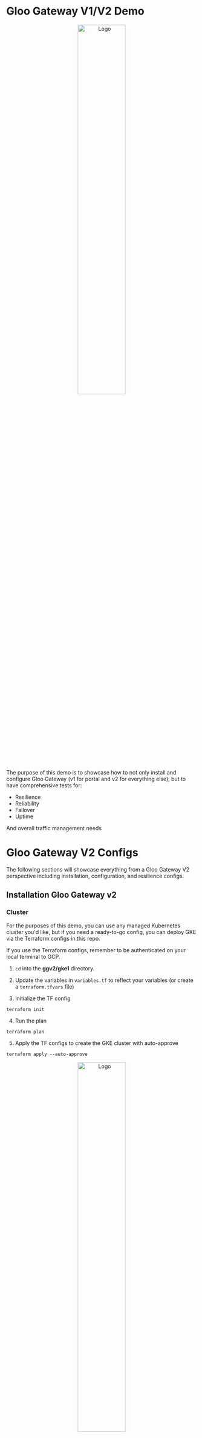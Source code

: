 # Gloo Gateway V1/V2 Demo
<p align="center">
 <img src="images/1.png?raw=true" alt="Logo" width="50%" height="50%" />
</p>


The purpose of this demo is to showcase how to not only install and configure Gloo Gateway (v1 for portal and v2 for everything else), but to have comprehensive tests for:

- Resilience
- Reliability
- Failover
- Uptime

And overall traffic management needs

# Gloo Gateway V2 Configs

The following sections will showcase everything from a Gloo Gateway V2 perspective including installation, configuration, and resilience configs.

## Installation Gloo Gateway v2

### Cluster

For the purposes of this demo, you can use any managed Kubernetes cluster you'd like, but if you need a ready-to-go config, you can deploy GKE via the Terraform configs in this repo.

If you use the Terraform configs, remember to be authenticated on your local terminal to GCP.


1. `cd` into the **ggv2/gke1** directory.

2. Update the variables in `variables.tf` to reflect your variables (or create a `terraform.tfvars` file)

3. Initialize the TF config
```
terraform init
```

4. Run the plan
```
terraform plan
```

5. Apply the TF configs to create the GKE cluster with auto-approve
```
terraform apply --auto-approve
```

<p align="center">
 <img src="images/2.png?raw=true" alt="Logo" width="50%" height="50%" />
</p>


### Helm
1. Configure product key env variables

```
export GLOO_GATEWAY_LICENSE_KEY=
export AGENTGATEWAY_LICENSE_KEY=
```

2. Install Kubernetes Gateway API
You need the experimental version as Gloo Gateway v2 has a requirement of the `BackendConfigPolicy` object, which is an experimental feature in Kubernetes Gateway API.

```
kubectl apply -f https://github.com/kubernetes-sigs/gateway-api/releases/download/v1.3.0/experimental-install.yaml
```

3. Install Gloo Gateway v2 CRDs
```
helm upgrade -i gloo-gateway-crds oci://us-docker.pkg.dev/solo-public/gloo-gateway/charts/gloo-gateway-crds \
--namespace gloo-system \
--version 2.0.0-rc.2 \
--create-namespace
```

4. Install Gloo Gateway v2
```
helm upgrade -i gloo-gateway oci://us-docker.pkg.dev/solo-public/gloo-gateway/charts/gloo-gateway \
-n gloo-system \
--version 2.0.0-rc.2 \
--set gateway.aiExtension.enabled=true \
--set agentgateway.enabled=true \
--set licensing.glooGatewayLicenseKey=$GLOO_GATEWAY_LICENSE_KEY \
--set licensing.agentgatewayLicenseKey=$AGENTGATEWAY_LICENSE_KEY
```


#### Argo/GitOps

ArgoCD installation is available as well: https://docs.solo.io/gateway/2.0.x/install/argocd/

## Sample App Deployment

1. Create the Namespace for the microapp (extensive decoupled app)
```
kubectl create ns microapp
```

2. Deploy the sample decoupled application stack
```
kubectl apply -f ggv2/sampleapp-microdemo/microservices-demo/release/kubernetes-manifests.yaml -n microapp
```

3. Confirm that the app stack is running
```
kubectl get pods -n microapp
```

You can also see the Services that are deployed, which is what you'll use to create the backend routes in the next step.

```
kubectl get svc -n microapp
```

4. Create a Gateway for the application

```
kubectl apply --context=$CLUSTER1 -f - <<EOF
apiVersion: gateway.networking.k8s.io/v1
kind: Gateway
metadata:
  name: frontend-gateway
  namespace: microapp
spec:
  gatewayClassName: gloo-gateway-v2
  listeners:
  - name: frontend
    port: 80
    protocol: HTTP
---
apiVersion: gateway.networking.k8s.io/v1
kind: HTTPRoute
metadata:
  name: frontend
  namespace: microapp
spec:
  parentRefs:
  - name: frontend-gateway
  rules:
  - matches:
    - path:
        type: PathPrefix
        value: /
    backendRefs:
      - name: frontend
        port: 80
EOF
```

5. Check to see the gateway IP address.

```
kubectl get gateway -n microapp
```

```
kubectl get gateway -n microapp
NAME               CLASS             ADDRESS         PROGRAMMED   AGE
frontend-gateway   gloo-gateway-v2   x.x.x.x   True         36m
```

![](images/3.png)

## Gateway UI


## Monitoring, Observability, & Telemetry

## Cleanup
To prepare your environment for the next part of the demo, which will be on Gloo Gateway v1 with Portal, destroy your cluster.

If you use the GKE config within this repo:

1. `cd` into the **ggv2/gke1** directory.

2. Destroy the cluster
```
terraform destroy --auto-approve
```

# Gloo Gateway V1 (Portal)
In this section, you will find the full configuration for setting up Gloo Gateway v1. The reason why v1 will be used is because Portal will not be GA until Gloo Gateway v2.2., which should be out in January of 2026.